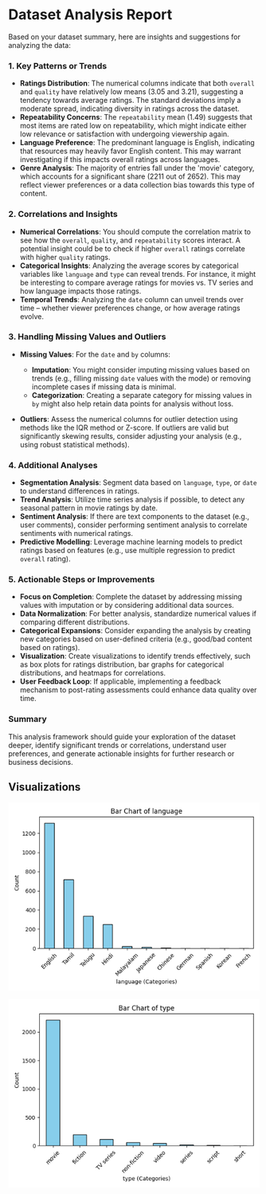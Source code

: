 # Dataset Analysis Report

Based on your dataset summary, here are insights and suggestions for analyzing the data:

### 1. Key Patterns or Trends
- **Ratings Distribution**: The numerical columns indicate that both `overall` and `quality` have relatively low means (3.05 and 3.21), suggesting a tendency towards average ratings. The standard deviations imply a moderate spread, indicating diversity in ratings across the dataset.
- **Repeatability Concerns**: The `repeatability` mean (1.49) suggests that most items are rated low on repeatability, which might indicate either low relevance or satisfaction with undergoing viewership again.
- **Language Preference**: The predominant language is English, indicating that resources may heavily favor English content. This may warrant investigating if this impacts overall ratings across languages.
- **Genre Analysis**: The majority of entries fall under the 'movie' category, which accounts for a significant share (2211 out of 2652). This may reflect viewer preferences or a data collection bias towards this type of content.

### 2. Correlations and Insights
- **Numerical Correlations**: You should compute the correlation matrix to see how the `overall`, `quality`, and `repeatability` scores interact. A potential insight could be to check if higher `overall` ratings correlate with higher `quality` ratings.
- **Categorical Insights**: Analyzing the average scores by categorical variables like `language` and `type` can reveal trends. For instance, it might be interesting to compare average ratings for movies vs. TV series and how language impacts those ratings.
- **Temporal Trends**: Analyzing the `date` column can unveil trends over time – whether viewer preferences change, or how average ratings evolve.

### 3. Handling Missing Values and Outliers
- **Missing Values**: For the `date` and `by` columns:
  - **Imputation**: You might consider imputing missing values based on trends (e.g., filling missing `date` values with the mode) or removing incomplete cases if missing data is minimal.
  - **Categorization**: Creating a separate category for missing values in `by` might also help retain data points for analysis without loss.
  
- **Outliers**: Assess the numerical columns for outlier detection using methods like the IQR method or Z-score. If outliers are valid but significantly skewing results, consider adjusting your analysis (e.g., using robust statistical methods).

### 4. Additional Analyses
- **Segmentation Analysis**: Segment data based on `language`, `type`, or `date` to understand differences in ratings.
- **Trend Analysis**: Utilize time series analysis if possible, to detect any seasonal pattern in movie ratings by date.
- **Sentiment Analysis**: If there are text components to the dataset (e.g., user comments), consider performing sentiment analysis to correlate sentiments with numerical ratings.
- **Predictive Modelling**: Leverage machine learning models to predict ratings based on features (e.g., use multiple regression to predict `overall` rating).

### 5. Actionable Steps or Improvements
- **Focus on Completion**: Complete the dataset by addressing missing values with imputation or by considering additional data sources.
- **Data Normalization**: For better analysis, standardize numerical values if comparing different distributions.
- **Categorical Expansions**: Consider expanding the analysis by creating new categories based on user-defined criteria (e.g., good/bad content based on ratings).
- **Visualization**: Create visualizations to identify trends effectively, such as box plots for ratings distribution, bar graphs for categorical distributions, and heatmaps for correlations.
- **User Feedback Loop**: If applicable, implementing a feedback mechanism to post-rating assessments could enhance data quality over time.

### Summary
This analysis framework should guide your exploration of the dataset deeper, identify significant trends or correlations, understand user preferences, and generate actionable insights for further research or business decisions.

## Visualizations
![language_barchart.png](language_barchart.png)

![type_barchart.png](type_barchart.png)

